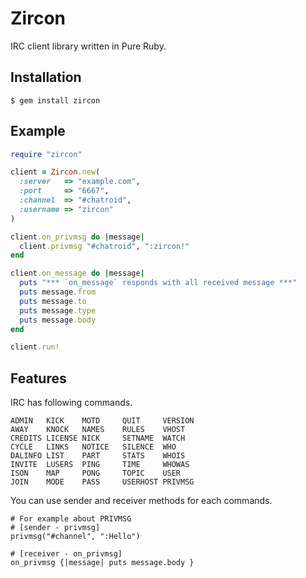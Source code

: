 # Zircon
IRC client library written in Pure Ruby.

## Installation

```
$ gem install zircon
```

## Example

```ruby
require "zircon"

client = Zircon.new(
  :server   => "example.com",
  :port     => "6667",
  :channel  => "#chatroid",
  :username => "zircon"
)

client.on_privmsg do |message|
  client.privmsg "#chatroid", ":zircon!"
end

client.on_message do |message|
  puts "*** `on_message` responds with all received message ***"
  puts message.from
  puts message.to
  puts message.type
  puts message.body
end

client.run!
```

## Features
IRC has following commands.

```
ADMIN   KICK    MOTD     QUIT     VERSION
AWAY    KNOCK   NAMES    RULES    VHOST
CREDITS LICENSE NICK     SETNAME  WATCH
CYCLE   LINKS   NOTICE   SILENCE  WHO
DALINFO LIST    PART     STATS    WHOIS
INVITE  LUSERS  PING     TIME     WHOWAS
ISON    MAP     PONG     TOPIC    USER
JOIN    MODE    PASS     USERHOST PRIVMSG
```

You can use sender and receiver methods for each commands.

```
# For example about PRIVMSG
# [sender - privmsg]
privmsg("#channel", ":Hello")

# [receiver - on_privmsg]
on_privmsg {|message| puts message.body }
```
